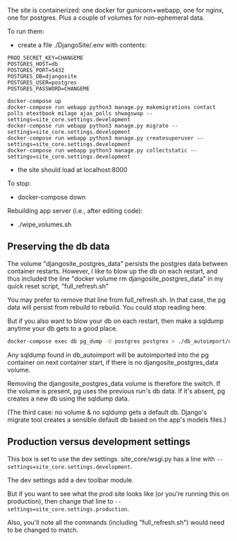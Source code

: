 The site is containerized: one docker for gunicorn+webapp, one for nginx, one for postgres. Plus a couple of volumes for non-ephemeral data.

To run them:

  - create a file ./DjangoSite/.env with contents:
  ```
  PROD_SECRET_KEY=CHANGEME
  POSTGRES_HOST=db
  POSTGRES_PORT=5432
  POSTGRES_DB=djangosite
  POSTGRES_USER=postgres
  POSTGRES_PASSWORD=CHANGEME
  ```

  ```
  docker-compose up
  docker-compose run webapp python3 manage.py makemigrations contact polls etextbook milage ajax_polls shwagswap --settings=site_core.settings.development
  docker-compose run webapp python3 manage.py migrate --settings=site_core.settings.development
  docker-compose run webapp python3 manage.py createsuperuser --settings=site_core.settings.development
  docker-compose run webapp python3 manage.py collectstatic --settings=site_core.settings.development
  ```
  
  - the site should load at localhost:8000

To stop:

  - docker-compose down

Rebuilding app server (i.e., after editing code):

  - ./wipe_volumes.sh


## Preserving the db data

The volume "djangosite_postgres_data" persists the postgres data between container restarts.  However, I like to blow up the db on each restart, and thus included the line "docker volume rm djangosite_postgres_data" in my quick reset script, "full_refresh.sh"

You may prefer to remove that line from full_refresh.sh.  In that case, the pg data will persist from rebuild to rebuild.  You could stop reading here.

But if you also want to blow your db on each restart, then make a sqldump anytime your db gets to a good place.

```bash
docker-compose exec db pg_dump -U postgres postgres > ./db_autoimport/db.sql
```

Any sqldump found in db_autoimport will be autoimported into the pg container on next container start, if there is no djangosite_postgres_data volume.

Removing the djangosite_postgres_data volume is therefore the switch.  If the volume is present, pg uses the previous run's db data.  If it's absent, pg creates a new db using the sqldump data.

(The third case:  no volume & no sqldump gets a default db.  Django's migrate tool creates a sensible default db based on the app's models files.)

## Production versus development settings

This box is set to use the dev settings.  site_core/wsgi.py has a line with `--settings=site_core.settings.development`.  

The dev settings add a dev toolbar module.

But if you want to see what the prod site looks like (or you're running this on production), then change that line to `--settings=site_core.settings.production`.

Also, you'll note all the commands (including "full_refresh.sh") would need to be changed to match.
